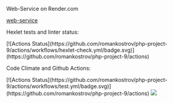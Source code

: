<p>Web-Service on Render.com</p>
 <a href="https://php-project-9-8j7g.onrender.com">web-service</a>
 
 <p>Hexlet tests and linter status:</p>
 [![Actions Status](https://github.com/romankostrov/php-project-9/actions/workflows/hexlet-check.yml/badge.svg)](https://github.com/romankostrov/php-project-9/actions)
<p>Code Climate and Github Actions:</p>
 [![Actions Status](https://github.com/romankostrov/php-project-9/actions/workflows/test.yml/badge.svg)](https://github.com/romankostrov/php-project-9/actions)
 <a href="https://codeclimate.com/github/romankostrov/php-project-9/maintainability"><img src="https://api.codeclimate.com/v1/badges/f258e65b2380f17baef8/maintainability" /></a>
